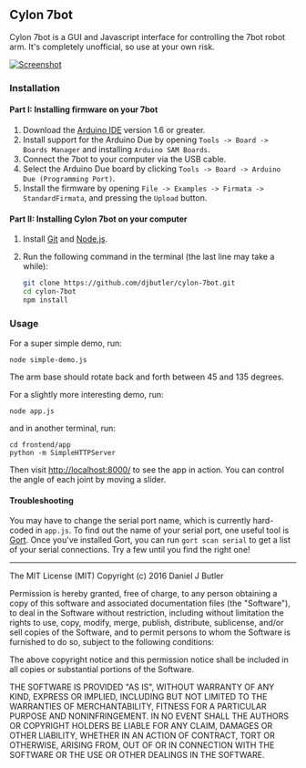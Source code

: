 ## Cylon 7bot

Cylon 7bot is a GUI and Javascript interface for controlling the 7bot robot arm. It's completely unofficial, so use at your own risk.

[![Screenshot](https://raw.githubusercontent.com/djbutler/cylon-7bot/master/images/sliders-screenshot.png "The slider interface in action")](https://youtu.be/TGK0B03KznM)

### Installation 

#### Part I: Installing firmware on your 7bot

1. Download the [Arduino IDE](https://www.arduino.cc/en/Main/Software) version 1.6 or greater.
2. Install support for the Arduino Due by opening `Tools -> Board -> Boards Manager` and installing `Arduino SAM Boards`.
3. Connect the 7bot to your computer via the USB cable.
4. Select the Arduino Due board by clicking `Tools -> Board -> Arduino Due (Programming Port)`.
5. Install the firmware by opening `File -> Examples -> Firmata -> StandardFirmata`, and pressing the `Upload` button.

#### Part II: Installing Cylon 7bot on your computer

1. Install [Git](https://git-scm.com/downloads) and [Node.js](https://nodejs.org/en/download/).
2. Run the following command in the terminal (the last line may take a while):

    ```bash
    git clone https://github.com/djbutler/cylon-7bot.git
    cd cylon-7bot
    npm install
    ```

### Usage

For a super simple demo, run:

```node simple-demo.js```

The arm base should rotate back and forth between 45 and 135 degrees.

For a slightly more interesting demo, run:

```node app.js```

and in another terminal, run:

```
cd frontend/app
python -m SimpleHTTPServer
```

Then visit [http://localhost:8000/](http://localhost:8000/) to see the app in action. You can control the angle of each joint by moving a slider.

#### Troubleshooting

You may have to change the serial port name, which is currently hard-coded in `app.js`. To find out the name of your serial port, one useful tool is [Gort](http://gort.io/). Once you've installed Gort, you can run `gort scan serial` to get a list of your serial connections. Try a few until you find the right one!


---

The MIT License (MIT)
Copyright (c) 2016 Daniel J Butler

Permission is hereby granted, free of charge, to any person obtaining a copy of this software and associated documentation files (the "Software"), to deal in the Software without restriction, including without limitation the rights to use, copy, modify, merge, publish, distribute, sublicense, and/or sell copies of the Software, and to permit persons to whom the Software is furnished to do so, subject to the following conditions:

The above copyright notice and this permission notice shall be included in all copies or substantial portions of the Software.

THE SOFTWARE IS PROVIDED "AS IS", WITHOUT WARRANTY OF ANY KIND, EXPRESS OR IMPLIED, INCLUDING BUT NOT LIMITED TO THE WARRANTIES OF MERCHANTABILITY, FITNESS FOR A PARTICULAR PURPOSE AND NONINFRINGEMENT. IN NO EVENT SHALL THE AUTHORS OR COPYRIGHT HOLDERS BE LIABLE FOR ANY CLAIM, DAMAGES OR OTHER LIABILITY, WHETHER IN AN ACTION OF CONTRACT, TORT OR OTHERWISE, ARISING FROM, OUT OF OR IN CONNECTION WITH THE SOFTWARE OR THE USE OR OTHER DEALINGS IN THE SOFTWARE.
